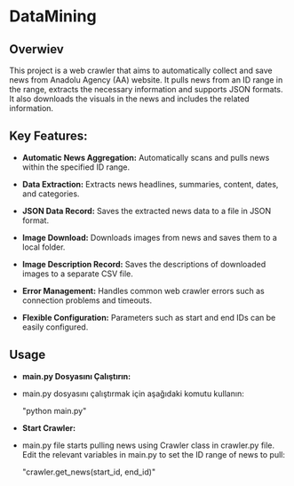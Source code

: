 # DataMining

## Overwiev
This project is a web crawler that aims to automatically collect and save news from Anadolu Agency (AA) website. It pulls news from an ID range in the range, extracts the necessary information and supports JSON formats. It also downloads the visuals in the news and includes the related information.

## Key Features:

- **Automatic News Aggregation:** Automatically scans and pulls news within the specified ID range.

- **Data Extraction:** Extracts news headlines, summaries, content, dates, and categories.

- **JSON Data Record:** Saves the extracted news data to a file in JSON format.

- **Image Download:** Downloads images from news and saves them to a local folder.

- **Image Description Record:** Saves the descriptions of downloaded images to a separate CSV file.

- **Error Management:** Handles common web crawler errors such as connection problems and timeouts.

- **Flexible Configuration:** Parameters such as start and end IDs can be easily configured.


## Usage

- **main.py Dosyasını Çalıştırın:**

- main.py dosyasını çalıştırmak için aşağıdaki komutu kullanın:

  "python main.py"

- **Start Crawler:**

- main.py file starts pulling news using Crawler class in crawler.py file. Edit the relevant variables in main.py to set the ID range of news to pull:

  "crawler.get_news(start_id, end_id)"

